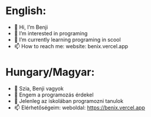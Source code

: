 # English:
- 👋 Hi, I’m Benji
- 👀 I’m interested in programing
- 🌱 I’m currently learning programing in scool
- 📫 How to reach me: website: benix.vercel.app
# Hungary/Magyar:
- 👋 Szia, Benji vagyok
- 👀 Engem a programozás érdekel
- 🌱 Jelenleg az iskolában programozni tanulok
- 📫 Elérhetőségeim: weboldal: https://benix.vercel.app
